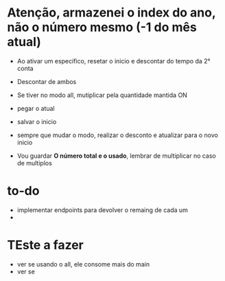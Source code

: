 # Atenção, armazenei o index do ano, não o número mesmo (-1 do mês atual)

- Ao ativar um especifico, resetar o inicio e descontar do tempo da 2° conta
- Descontar de ambos
- Se tiver no modo all, mutiplicar pela quantidade mantida ON 



- pegar o atual
- salvar o inicio
- sempre que mudar o modo, realizar o desconto e atualizar para o novo inicio
- Vou guardar **O número total e o usado**, lembrar de multiplicar no caso de multiplos


# to-do
- implementar endpoints para devolver o remaing de cada um
- 


# TEste a fazer 
- ver se usando o all, ele consome mais do main
- ver se 